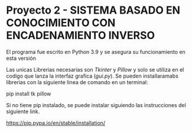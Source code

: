 # Proyecto 2 - SISTEMA BASADO EN CONOCIMIENTO CON ENCADENAMIENTO INVERSO

El programa fue escrito en Python 3.9 y se asegura su funcionamiento en esta versión

Las unicas Librerias necesarias son *Tkinter* y *Pillow* y solo se utiliza en el codigo que lanza la interfaz grafica (_gui.py_). Se pueden installaramabs librerias con la siguiente linea de comando en un terminal:

pip install tk pillow

Si no tiene pip instalado, se puede instalar siguiendo las instrucciones del siguiente link.

https://pip.pypa.io/en/stable/installation/